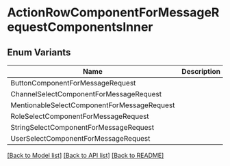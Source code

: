 # ActionRowComponentForMessageRequestComponentsInner

## Enum Variants

| Name | Description |
|---- | -----|
| ButtonComponentForMessageRequest |  |
| ChannelSelectComponentForMessageRequest |  |
| MentionableSelectComponentForMessageRequest |  |
| RoleSelectComponentForMessageRequest |  |
| StringSelectComponentForMessageRequest |  |
| UserSelectComponentForMessageRequest |  |

[[Back to Model list]](../README.md#documentation-for-models) [[Back to API list]](../README.md#documentation-for-api-endpoints) [[Back to README]](../README.md)


